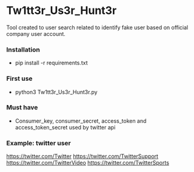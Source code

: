 # Tw1tt3r_Us3r_Hunt3r



Tool created to user search related to identify fake user based on official company user account. 

### Installation

   - pip install -r requirements.txt

### First use 
   - python3 Tw1tt3r_Us3r_Hunt3r.py

### Must have 

   - Consumer_key, consumer_secret, access_token and access_token_secret used by twitter api 



### Example: twitter user

https://twitter.com/Twitter
https://twitter.com/TwitterSupport
https://twitter.com/TwitterVideo
https://twitter.com/TwitterSports
